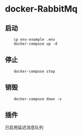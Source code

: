 # docker-RabbitMq


## 启动

```
    cp env-example .env
    docker-compose up -d 
```

## 停止

```
    docker-compose stop
```

## 销毁

```
    docker-compose down -v
```

## 插件

已启用延迟消息队列